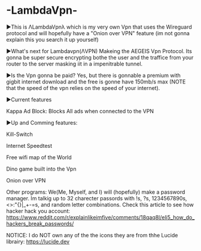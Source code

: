 # -LambdaVpn-
►This is ΛLambdaVpnλ which is my very own Vpn that uses the Wireguard protocol and will hopefully have a "Onion over VPN" feature (im not gonna explain this you search it up yourself)

►What's next for Lambdavpn(ΛVPN) Makeing the AEGEIS Vpn Protocol. Its gonna be super secure encrypting bothe the user and the traffice from your router to the server masking iit in a impenitrable tunnel.

►Is the Vpn gonna be paid? Yes, but there is gonnable a premium with gigbit internet download and the free is gonne have 150mb/s max (NOTE that the speed of the vpn relies on the speed of your internet).

►Current features

  Kappa Ad Block:
  Blocks All ads when connected to the VPN

►Up and Comming features:

  Kill-Switch

  Internet Speedtest

  Free wifi map of the World

  Dino game built into the Vpn

  Onion over VPN

Other programs: We(Me, Myself, and I) will (hopefully) make a password manager. Im talkig up to 32 charecter passords with !s, ?s, 1234567890s, <>:"{}|_+-=s, and random letter combinations. Check this article to see how hacker hack you account: https://www.reddit.com/r/explainlikeimfive/comments/18qaq8l/eli5_how_do_hackers_break_passwords/ 

NOTICE: I do NOT own any of the the icons they are from thhe Lucide librairy: https://lucide.dev
